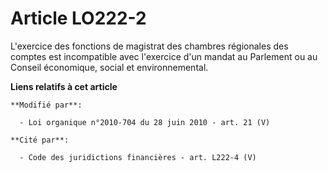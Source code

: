 # Article LO222-2

L'exercice des fonctions de magistrat des chambres régionales des comptes est incompatible avec l'exercice d'un mandat au
Parlement ou au   Conseil économique, social et environnemental.

**Liens relatifs à cet article**

	**Modifié par**:

	  - Loi organique n°2010-704 du 28 juin 2010 - art. 21 (V)

	**Cité par**:

	  - Code des juridictions financières - art. L222-4 (V)

